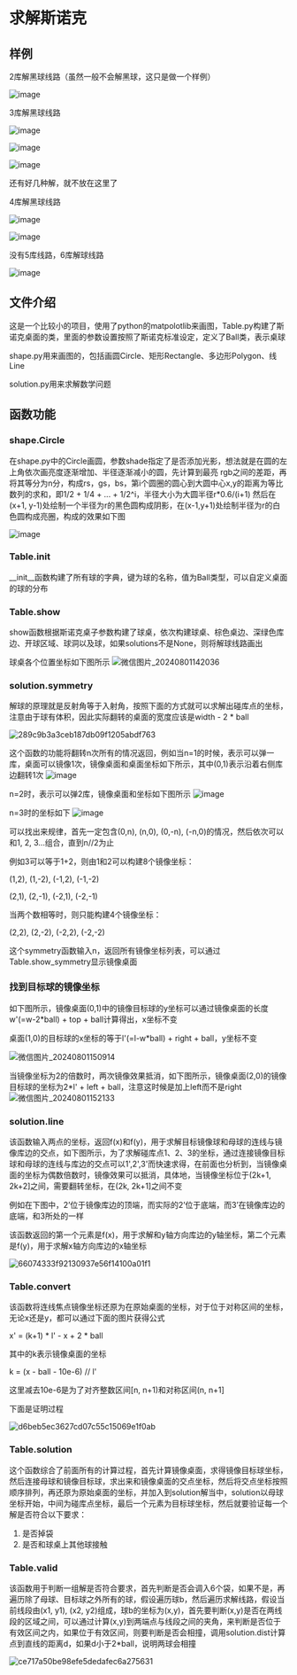 # 求解斯诺克
## 样例
2库解黑球线路（虽然一般不会解黑球，这只是做一个样例）

![image](https://github.com/user-attachments/assets/02c11bee-c729-4f35-a2f3-4127f0abd193)

3库解黑球线路

![image](https://github.com/user-attachments/assets/112f6c38-de18-44e0-b8fe-a7bcb4eabd94)

![image](https://github.com/user-attachments/assets/72a32337-c235-4767-b689-8decef58e37d)

![image](https://github.com/user-attachments/assets/562c66ce-df2b-4206-9be4-5e59a485f20a)

还有好几种解，就不放在这里了

4库解黑球线路

![image](https://github.com/user-attachments/assets/87b4ce65-721d-49c8-892a-62787e488c8a)

![image](https://github.com/user-attachments/assets/a937a872-ceed-48c7-84e1-216c1e7581b1)

没有5库线路，6库解球线路

![image](https://github.com/user-attachments/assets/b9213018-c67c-44f7-8edb-7355b1e560a8)

## 文件介绍
这是一个比较小的项目，使用了python的matpolotlib来画图，Table.py构建了斯诺克桌面的类，里面的参数设置按照了斯诺克标准设定，定义了Ball类，表示桌球

shape.py用来画图的，包括画圆Circle、矩形Rectangle、多边形Polygon、线Line

solution.py用来求解数学问题

## 函数功能
### shape.Circle
在shape.py中的Circle画圆，参数shade指定了是否添加光影，想法就是在圆的左上角依次画亮度逐渐增加、半径逐渐减小的圆，先计算到最亮
rgb之间的差距，再将其等分为n分，构成rs，gs，bs，第i个圆圈的圆心到大圆中心x,y的距离为等比数列的求和，即1/2 + 1/4 + ... + 1/2^i，半径大小为大圆半径r*0.6/(i+1)
然后在(x+1, y-1)处绘制一个半径为r的黑色圆构成阴影，在(x-1,y+1)处绘制半径为r的白色圆构成亮圈，构成的效果如下图

![image](https://github.com/user-attachments/assets/2dfd4c8c-8afe-4b37-9fb6-338b15b78481)

### Table.__init__
__init__函数构建了所有球的字典，键为球的名称，值为Ball类型，可以自定义桌面的球的分布

### Table.show
show函数根据斯诺克桌子参数构建了球桌，依次构建球桌、棕色桌边、深绿色库边、开球区域、球洞以及球，如果solutions不是None，则将解球线路画出

球桌各个位置坐标如下图所示
![微信图片_20240801142036](https://github.com/user-attachments/assets/f77c2095-1296-4afc-b420-4506322f0bd5)

### solution.symmetry
解球的原理就是反射角等于入射角，按照下面的方式就可以求解出碰库点的坐标，注意由于球有体积，因此实际翻转的桌面的宽度应该是width - 2 * ball

![289c9b3a3ceb187db09f1205abdf763](https://github.com/user-attachments/assets/8512f1d1-928e-4d12-988c-e76e5bed1241)

这个函数的功能将翻转n次所有的情况返回，例如当n=1的时候，表示可以弹一库，桌面可以镜像1次，镜像桌面和桌面坐标如下所示，其中(0,1)表示沿着右侧库边翻转1次
![image](https://github.com/user-attachments/assets/3ed3e822-cdde-4cec-850e-3b9a679a7409)


n=2时，表示可以弹2库，镜像桌面和坐标如下图所示
![image](https://github.com/user-attachments/assets/90f6f7ae-5d76-4096-9838-380facb5081b)

n=3时的坐标如下
![image](https://github.com/user-attachments/assets/873d114e-28e0-4ba8-aaf1-ed29a873e179)

可以找出来规律，首先一定包含(0,n), (n,0), (0,-n), (-n,0)的情况，然后依次可以和1, 2, 3...组合，直到n//2为止

例如3可以等于1+2，则由1和2可以构建8个镜像坐标：

(1,2), (1,-2), (-1,2), (-1,-2)

(2,1), (2,-1), (-2,1), (-2,-1)

当两个数相等时，则只能构建4个镜像坐标：

(2,2), (2,-2), (-2,2), (-2,-2)

这个symmetry函数输入n，返回所有镜像坐标列表，可以通过Table.show_symmetry显示镜像桌面

### 找到目标球的镜像坐标
如下图所示，镜像桌面(0,1)中的镜像目标球的y坐标可以通过镜像桌面的长度w'(=w-2*ball) + top + ball计算得出，x坐标不变

桌面(1,0)的目标球的x坐标的等于l'(=l-w*ball) + right + ball，y坐标不变

![微信图片_20240801150914](https://github.com/user-attachments/assets/8a5cdce2-0d1b-4edc-84f5-3e4add87e8bf)

当镜像坐标为2的倍数时，两次镜像效果抵消，如下图所示，镜像桌面(2,0)的镜像目标球的坐标为2*l' + left + ball，注意这时候是加上left而不是right
![微信图片_20240801152133](https://github.com/user-attachments/assets/8b9e085a-c8c2-4da9-b090-21825b91898b)

### solution.line
该函数输入两点的坐标，返回f(x)和f(y)，用于求解目标镜像球和母球的连线与镜像库边的交点，如下图所示，为了求解碰库点1、2、3的坐标，通过连接镜像目标球和母球的连线与库边的交点可以1',2',3'而快速求得，在前面也分析到，当镜像桌面的坐标为偶数倍数时，镜像效果可以抵消，具体地，当镜像坐标位于(2k+1, 2k+2]之间，需要翻转坐标，在(2k, 2k+1]之间不变

例如在下图中，2’位于镜像库边的顶端，而实际的2’位于底端，而3’在镜像库边的底端，和3所处的一样

该函数返回的第一个元素是f(x)，用于求解和y轴方向库边的y轴坐标，第二个元素是f(y)，用于求解x轴方向库边的x轴坐标

![66074333f92130937e56f14100a01f1](https://github.com/user-attachments/assets/d59ed1b0-8a82-48ab-8492-3fb1312d6600)

### Table.convert
该函数将连线焦点镜像坐标还原为在原始桌面的坐标，对于位于对称区间的坐标，无论x还是y，都可以通过下面的图片获得公式

x' = (k+1) * l' - x + 2 * ball

其中的k表示镜像桌面的坐标

k = (x - ball - 10e-6) // l'

这里减去10e-6是为了对齐整数区间[n, n+1)和对称区间(n, n+1]

下面是证明过程

![d6beb5ec3627cd07c55c15069e1f0ab](https://github.com/user-attachments/assets/e1984219-775e-4cf7-83f4-2f29ca16e6a8)

### Table.solution
这个函数综合了前面所有的计算过程，首先计算镜像桌面，求得镜像目标球坐标，然后连接母球和镜像目标球，求出来和镜像桌面的交点坐标，然后将交点坐标按照顺序排列，再还原为原始桌面的坐标，并加入到solution解当中，solution以母球坐标开始，中间为碰库点坐标，最后一个元素为目标球坐标，然后就要验证每一个解是否符合以下要求：
1. 是否掉袋
2. 是否和球桌上其他球接触

### Table.valid
该函数用于判断一组解是否符合要求，首先判断是否会调入6个袋，如果不是，再遍历除了母球、目标球之外所有的球，假设遍历球b，然后遍历求解线路，假设当前线段由(x1, y1), (x2, y2)组成，球b的坐标为(x,y)，首先要判断(x,y)是否在两线段的区域之间，可以通过计算(x,y)到两端点与线段之间的夹角，来判断是否位于有效区间之内，如果位于有效区间，则要判断是否会相撞，调用solution.dist计算点到直线的距离d，如果d小于2*ball，说明两球会相撞

![ce717a50be98efe5dedafec6a275631](https://github.com/user-attachments/assets/f526bfd7-a8a6-4c84-b0f9-4eacf223ece1)
